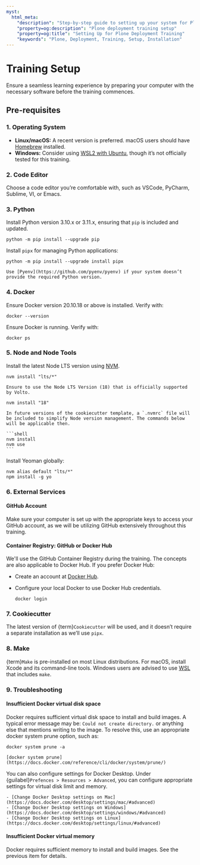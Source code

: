 ```yaml
---
myst:
  html_meta:
    "description": "Step-by-step guide to setting up your system for Plone deployment training"
    "property=og:description": "Plone deployment training setup"
    "property=og:title": "Setting Up for Plone Deployment Training"
    "keywords": "Plone, Deployment, Training, Setup, Installation"
---
```


# Training Setup

Ensure a seamless learning experience by preparing your computer with the necessary software before the training commences.

## Pre-requisites

### 1. **Operating System**

- **Linux/macOS:** A recent version is preferred. macOS users should have [Homebrew](https://brew.sh/) installed.
- **Windows:** Consider using [WSL2 with Ubuntu](https://canonical-ubuntu-wsl.readthedocs-hosted.com/en/latest/), though it’s not officially tested for this training.

### 2. **Code Editor**

Choose a code editor you’re comfortable with, such as VSCode, PyCharm, Sublime, VI, or Emacs.

### 3. **Python**

Install Python version 3.10.x or 3.11.x, ensuring that `pip` is included and updated.

```shell
python -m pip install --upgrade pip
```

Install `pipx` for managing Python applications:

```shell
python -m pip install --upgrade install pipx
```

```{tip}
Use [Pyenv](https://github.com/pyenv/pyenv) if your system doesn’t provide the required Python version.
```

### 4. **Docker**

Ensure Docker version 20.10.18 or above is installed. Verify with:

```shell
docker --version
```

Ensure Docker is running. Verify with:

```shell
docker ps
```

### 5. **Node and Node Tools**

Install the latest Node LTS version using [NVM](https://github.com/nvm-sh/nvm/blob/master/README.md).

```shell
nvm install "lts/*"
```

```{warning}
Ensure to use the Node LTS Version (18) that is officially supported by Volto.
```

```shell
nvm install "18"
```

````{todo}
In future versions of the cookiecutter template, a `.nvmrc` file will be included to simplify Node version management. The commands below will be applicable then.

```shell
nvm install
nvm use
```
````

Install Yeoman globally:

```shell
nvm alias default "lts/*"
npm install -g yo
```

### 6. **External Services**

#### GitHub Account

Make sure your computer is set up with the appropriate keys to access your GitHub account,
as we will be utilizing GitHub extensively throughout this training.

#### Container Registry: GitHub or Docker Hub

We'll use the GitHub Container Registry during the training. The concepts are also applicable to Docker Hub. If you prefer Docker Hub:

- Create an account at [Docker Hub](https://hub.docker.com/).
- Configure your local Docker to use Docker Hub credentials.

  ```shell
  docker login
  ```

### 7. **Cookiecutter**

The latest version of {term}`Cookiecutter` will be used, and it doesn’t require a separate installation as we’ll use `pipx`.

### 8. **Make**

{term}`Make` is pre-installed on most Linux distributions. For macOS, install Xcode and its command-line tools. Windows users are advised to use [WSL](https://learn.microsoft.com/en-us/windows/wsl/install) that includes `make`.

### 9. **Troubleshooting**

#### Insufficient Docker virtual disk space

Docker requires sufficient virtual disk space to install and build images. A typical error message may be: `Could not create directory.` or anything else that mentions writing to the image.
To resolve this, use an appropriate docker system prune option, such as:

```shell
docker system prune -a
```

```{seealso}
[docker system prune](https://docs.docker.com/reference/cli/docker/system/prune/)
```

You can also configure settings for Docker Desktop.
Under {guilabel}`Prefences > Resources > Advanced`, you can configure appropriate settings for virtual disk limit and memory.

```{seealso}
- [Change Docker Desktop settings on Mac](https://docs.docker.com/desktop/settings/mac/#advanced)
- [Change Docker Desktop settings on Windows](https://docs.docker.com/desktop/settings/windows/#advanced)
- [Change Docker Desktop settings on Linux](https://docs.docker.com/desktop/settings/linux/#advanced)
```

#### Insufficient Docker virtual memory

Docker requires sufficient memory to install and build images. See the previous item for details.

